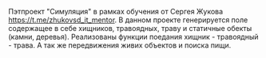 Пэтпроект "Симуляция" в рамках обучения от Сергея Жукова https://t.me/zhukovsd_it_mentor. В данном проекте генерируется поле содержащее в себе хищников, травоядных, траву и статичные обекты (камни, деревья). Реализованы функции поедания хищник - травоядный - трава. А так же передвижения живих объектов и поиска пищи.
